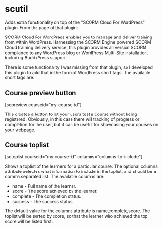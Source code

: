 scutil
======

Adds extra functionality on top of the "SCORM Cloud For WordPress" plugin. From the page of that plugin:

SCORM Cloud For WordPress enables you to manage and deliver training from within WordPress. Harnessing 
the SCORM Engine powered SCORM Cloud training delivery service, this plugin provides all version SCORM
compliance to any WordPress blog or WordPress Multi-Site installation, including BuddyPress support.

There is some functionality I was missing from that plugin, so I developed this plugin to add that in the 
form of WordPress short tags. The available short tags are:

Course preview button
---------------------

[scpreview courseid="my-course-id"]

This creates a button to let your users test a course without being registered. Obviously, in this case there will 
tracking of progress or completion for the user, but it can be useful for showcasing your courses on your
webpage.

Course toplist
--------------

[sctoplist courseid="my-course-id" columns="columns-to-include"]

Shows a toplist of the learners for a particular course. The optional columns attribute selectes what information
to include in the toplist, and should be a comma separated list. The available columns are:

* name - Full name of the learner.
* score - The score achieved by the learner.
* complete - The completion status.
* success - The success status.

The default value for the columns attribute is name,complete,score. The toplist will be sorted by score, so that the
learner who achieved the top score will be listed first.
